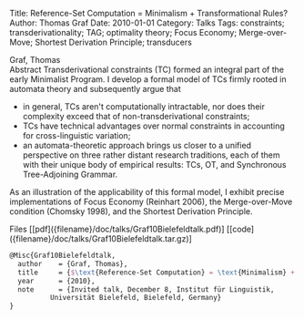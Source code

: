 Title: Reference-Set Computation = Minimalism + Transformational Rules?
Author: Thomas Graf
Date: 2010-01-01
Category: Talks
Tags: constraints; transderivationality; TAG; optimality theory; Focus Economy; Merge-over-Move; Shortest Derivation Principle; transducers

<div markdown class="authors">
Graf, Thomas
</div>

<div markdown class="abstract">
<span id="abstract-title">Abstract</span>
Transderivational constraints (TC) formed an integral part of the early Minimalist Program. I develop a formal model of TCs firmly rooted in automata theory and subsequently argue that

- in general, TCs aren't computationally intractable, nor does their complexity exceed that of non-transderivational constraints;
- TCs have technical advantages over normal constraints in accounting for cross-linguistic variation;
- an automata-theoretic approach brings us closer to a unified perspective on three rather distant research traditions, each of them with their unique body of empirical results: TCs, OT, and Synchronous Tree-Adjoining Grammar.

As an illustration of the applicability of this formal model, I exhibit precise implementations of Focus Economy (Reinhart 2006), the Merge-over-Move condition (Chomsky 1998), and the Shortest Derivation Principle.
</div>

<div markdown class="files">
<span id="files-title">Files</span>
[[pdf]({filename}/doc/talks/Graf10Bielefeldtalk.pdf)]
[[code]({filename}/doc/talks/Graf10Bielefeldtalk.tar.gz)]
</div>

~~~latex
@Misc{Graf10Bielefeldtalk,
  author	= {Graf, Thomas},
  title		= {$\text{Reference-Set Computation} = \text{Minimalism} + \text{Transformational Rules?}$},
  year		= {2010},
  note		= {Invited talk, December 8, Institut für Linguistik,
		  Universität Bielefeld, Bielefeld, Germany}
}
~~~
